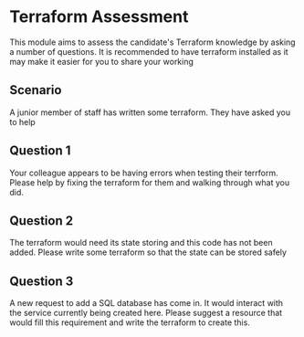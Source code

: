 # Terraform Assessment

This module aims to assess the candidate's Terraform knowledge by asking a number of questions. It is recommended to have terraform installed as it may make it easier for you to share your working

## Scenario

A junior member of staff has written some terraform. They have asked you to help

## Question 1

Your colleague appears to be having errors when testing their terrform. Please help by fixing the terraform for them and walking through what you did.

## Question 2

The terraform would need its state storing and this code has not been added. Please write some terraform so that the state can be stored safely

## Question 3

A new request to add a SQL database has come in. It would interact with the service currently being created here. Please suggest a resource that would fill this requirement and write the terraform to create this.
